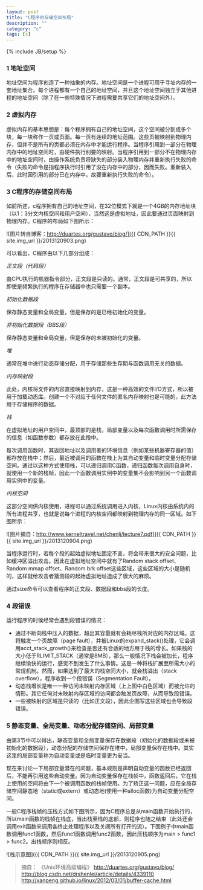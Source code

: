 ```yaml
---
layout: post
title: "C程序的存储空间布局"
description: ""
category: "c"
tags: [c]
---
```

{% include JB/setup %}

### 1 地址空间

地址空间为程序创造了一种抽象的内存。地址空间是一个进程可用于寻址内存的一套地址集合。每个进程都有一个自己的地址空间，并且这个地址空间独立于其他进程的地址空间（除了在一些特殊情况下进程需要共享它们的地址空间外）。

### 2 虚拟内存

虚拟内存的基本思想是：每个程序拥有自己的地址空间，这个空间被分割成多个块，每一块称作一页或页面。每一页有连续的地址范围。这些页被映射到物理内存，但并不是所有的页都必须在内存中才能运行程序。当程序引用到一部分在物理内存中的地址空间时，由硬件执行别要的映射。当程序引用到一部分不在物理内存中的地址空间时，由操作系统负责将缺失的部分装入物理内存并重新执行失败的命令（失败的命令是指程序执行时引用了没在内存中的部分，因而失败。重新装入后，此时因引用的部分已在内存中，故要重新执行失败的命令）。

### 3 C程序的存储空间布局

如前所述，c程序拥有自己的地址空间，在32位模式下就是一个4GB的内存地址块（以1：3分文内核空间和用户空间），当然这是虚拟地址，因此要通过页面映射到物理内存。C程序的布局如下图所示：

![图片转自博客：http://duartes.org/gustavo/blog/]({{ CDN_PATH }}{{ site.img_url }}/2013120903.png)

<!--more-->

可以看出，C程序由以下几部分组成：

*正文段（代码段）*

由CPU执行的机器指令部分，正文段是只读的。通常，正文段是可共享的，所以即使是频繁执行的程序在存储器中也只需要一个副本。

*初始化数据段*

保存静态变量和全局变量，但是保存的是已经初始化的变量。

*非初始化数据段（BBS段）*

保存静态变量和全局变量，但是保存的未被初始化的变量。

*堆*

通常在堆中进行动态存储分配，用于存储那些生存期与函数调用无关的数据。

*内存映射段*

此处，内核将文件的内容直接映射到内存，这是一种高效的文件I/O方式，所以被用于加载动态库。创建一个不对应于任何文件的匿名内存映射也是可能的，此方法用于存储程序的数据。

*栈*

在虚拟地址的用户空间中，最顶部的是栈，局部变量以及每次函数调用时所需保存的信息（如函数参数）都存放在此段中。

每次调用函数时，其返回地址以及调用者的环境信息（例如某些机器寄存器的值）都存放在栈中；然后，最近被调用的函数在栈上为其自动变量和临时变量分配存储空间。通过以这种方式使用栈，可以递归调用C函数，递归函数每次调用自身时，就使用一个新的栈帧，因此一个函数调用实例中的变量集不会影响到另一个函数调用实例中的变量。

*内核空间*

这部分空间供内核使用，进程可以通过系统调用进入内核，Linux内核由系统内的所有进程共享，也就是说每个进程的内核空间都映射到物理内存的同一区域。如下图所示：

![图片摘自：http://www.kerneltravel.net/chenlj/lecture7.pdf]({{ CDN_PATH }}{{ site.img_url }}/2013120904.png)

当程序运行时，若每个段的起始虚拟地址固定不变，将会带来很大的安全问题，比如缓冲区溢出攻击。因此在虚拟地址空间中就有了Random stack offset、Random mmap offset、Random brk offset这些区域，这些区域的大小是随机的，这样就给攻击者猜测段的起始虚拟地址造成了很大的麻烦。

通过size命令可以查看程序的正文段、数据段和bbs段的长度。

### 4 段错误

运行程序的时侯经常会遇到段错误的情况：

* 通过不断向栈中压入的数据，超出其容量就有会耗尽栈所对应的内存区域。这将触发一个页故障（page fault），并被Linux的expand_stack()处理，它会调用acct_stack_growth()来检查是否还有合适的地方用于栈的增长。如果栈的大小低于RLIMIT_STACK（通常是8MB），那么一般情况下栈会被加长，程序继续愉快的运行，感觉不到发生了什么事情。这是一种将栈扩展至所需大小的常规机制。然而，如果达到了最大的栈空间大小，就会栈溢出（stack overflow），程序收到一个段错误（Segmentation Fault）。
* 动态栈增长是唯一一种访问未映射内存区域（上上图中白色区域）而被允许的情形。其它任何对未映射内存区域的访问都会触发页故障，从而导致段错误。
* 一些被映射的区域是只读的（比如正文段），因此企图写这些区域也会导致段错误。

### 5 静态变量、全局变量、动态分配存储空间、局部变量

由第3节中可以得出，静态变量和全局变量保存在数据段（初始化的数据段或未被初始化的数据段），动态分配的存储空间保存在堆中，局部变量保存在栈中。其实这里的局部变量称为自动变量或是临时变量更为妥当。

现在来讨论一下局部变量潜在的问题，基本规则是声明自动变量的函数已经返回后，不能再引用这些自动变量。因为自动变量保存在栈帧中，函数返回后，它在栈上使用的空间将由下一个被调用函数的栈帧使用。为了矫正这一问题，应在全局存储空间静态地（static或extern）或动态地(使用一种alloc函数)为自动变量分配空间。

一般C程序栈帧的压栈方式如下图所示，因为C程序总是从main函数开始执行的，所以main函数的栈帧在栈底，当出栈至栈的底部，则程序也随之结束（此处还会调用exit函数来调用各终止处理程序以及关闭所有打开的流）。下图例子中main函数调用func1函数，然后func1函数调用func2函数，因此压栈顺序为main > func1 > func2。出栈顺序则相反。

![栈示意图]({{ CDN_PATH }}{{ site.img_url }}/2013120905.png)


>摘自：
>《Unix环境高级编程》
>http://duartes.org/gustavo/blog/
>http://blog.csdn.net/drshenlei/article/details/4339110
>http://xanpeng.github.io/linux/2012/03/01/buffer-cache.html

